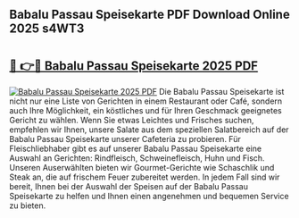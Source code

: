 ## Babalu Passau Speisekarte PDF Download Online 2025 s4WT3

# <h2><a href="http://gccki9f.nevu.top/?p=Babalu+Passau+Speisekarte">🔗 👉🔴 Babalu Passau Speisekarte 2025 PDF</a></h2>

[![Babalu Passau Speisekarte 2025 PDF](https://i.imgur.com/dBaPXMq.png)](http://gccki9f.nevu.top/?p=Babalu+Passau+Speisekarte)
Die Babalu Passau Speisekarte ist nicht nur eine Liste von Gerichten in einem Restaurant oder Café, sondern auch Ihre Möglichkeit, ein köstliches und für Ihren Geschmack geeignetes Gericht zu wählen. Wenn Sie etwas Leichtes und Frisches suchen, empfehlen wir Ihnen, unsere Salate aus dem speziellen Salatbereich auf der Babalu Passau Speisekarte unserer Cafeteria zu probieren. Für Fleischliebhaber gibt es auf unserer Babalu Passau Speisekarte eine Auswahl an Gerichten: Rindfleisch, Schweinefleisch, Huhn und Fisch. Unseren Auserwählten bieten wir Gourmet-Gerichte wie Schaschlik und Steak an, die auf frischem Feuer zubereitet werden. In jedem Fall sind wir bereit, Ihnen bei der Auswahl der Speisen auf der Babalu Passau Speisekarte zu helfen und Ihnen einen angenehmen und bequemen Service zu bieten.
